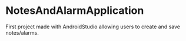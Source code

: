 # NotesAndAlarmApplication
First project made with AndroidStudio allowing users to create and save notes/alarms.
